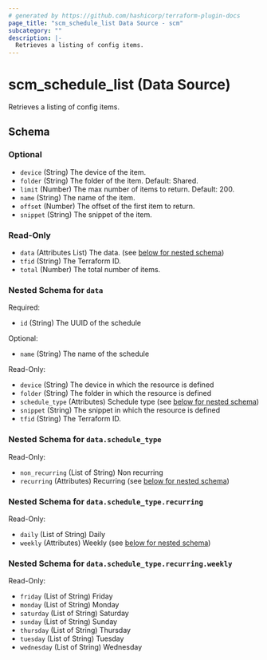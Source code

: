 ```yaml
---
# generated by https://github.com/hashicorp/terraform-plugin-docs
page_title: "scm_schedule_list Data Source - scm"
subcategory: ""
description: |-
  Retrieves a listing of config items.
---
```


# scm_schedule_list (Data Source)

Retrieves a listing of config items.



<!-- schema generated by tfplugindocs -->
## Schema

### Optional

- `device` (String) The device of the item.
- `folder` (String) The folder of the item. Default: Shared.
- `limit` (Number) The max number of items to return. Default: 200.
- `name` (String) The name of the item.
- `offset` (Number) The offset of the first item to return.
- `snippet` (String) The snippet of the item.

### Read-Only

- `data` (Attributes List) The data. (see [below for nested schema](#nestedatt--data))
- `tfid` (String) The Terraform ID.
- `total` (Number) The total number of items.

<a id="nestedatt--data"></a>
### Nested Schema for `data`

Required:

- `id` (String) The UUID of the schedule

Optional:

- `name` (String) The name of the schedule

Read-Only:

- `device` (String) The device in which the resource is defined
- `folder` (String) The folder in which the resource is defined
- `schedule_type` (Attributes) Schedule type (see [below for nested schema](#nestedatt--data--schedule_type))
- `snippet` (String) The snippet in which the resource is defined
- `tfid` (String) The Terraform ID.

<a id="nestedatt--data--schedule_type"></a>
### Nested Schema for `data.schedule_type`

Read-Only:

- `non_recurring` (List of String) Non recurring
- `recurring` (Attributes) Recurring (see [below for nested schema](#nestedatt--data--schedule_type--recurring))

<a id="nestedatt--data--schedule_type--recurring"></a>
### Nested Schema for `data.schedule_type.recurring`

Read-Only:

- `daily` (List of String) Daily
- `weekly` (Attributes) Weekly (see [below for nested schema](#nestedatt--data--schedule_type--recurring--weekly))

<a id="nestedatt--data--schedule_type--recurring--weekly"></a>
### Nested Schema for `data.schedule_type.recurring.weekly`

Read-Only:

- `friday` (List of String) Friday
- `monday` (List of String) Monday
- `saturday` (List of String) Saturday
- `sunday` (List of String) Sunday
- `thursday` (List of String) Thursday
- `tuesday` (List of String) Tuesday
- `wednesday` (List of String) Wednesday
